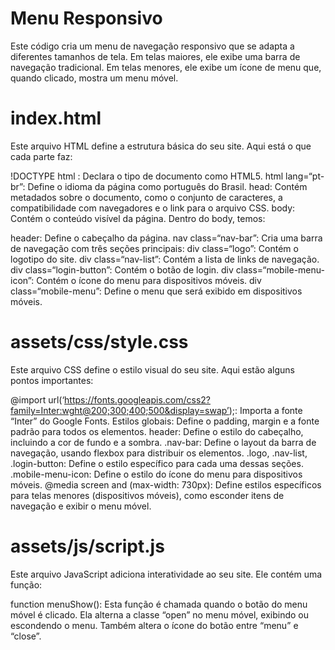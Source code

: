 # Menu Responsivo
Este código cria um menu de navegação responsivo que se adapta a diferentes tamanhos de tela. Em telas maiores, ele exibe uma barra de navegação tradicional. Em telas menores, ele exibe um ícone de menu que, quando clicado, mostra um menu móvel.

# index.html
Este arquivo HTML define a estrutura básica do seu site. Aqui está o que cada parte faz:

!DOCTYPE html : Declara o tipo de documento como HTML5.
html lang=“pt-br”: Define o idioma da página como português do Brasil.
head: Contém metadados sobre o documento, como o conjunto de caracteres, a compatibilidade com navegadores e o link para o arquivo CSS.
body: Contém o conteúdo visível da página.
Dentro do body, temos:

header: Define o cabeçalho da página.
nav class=“nav-bar”: Cria uma barra de navegação com três seções principais:
div class=“logo”: Contém o logotipo do site.
div class=“nav-list”: Contém a lista de links de navegação.
div class=“login-button”: Contém o botão de login.
div class=“mobile-menu-icon”: Contém o ícone do menu para dispositivos móveis.
div class=“mobile-menu”: Define o menu que será exibido em dispositivos móveis.
  
# assets/css/style.css
Este arquivo CSS define o estilo visual do seu site. Aqui estão alguns pontos importantes:

@import url(‘https://fonts.googleapis.com/css2?family=Inter:wght@200;300;400;500&display=swap’);: Importa a fonte “Inter” do Google Fonts.
Estilos globais: Define o padding, margin e a fonte padrão para todos os elementos.
header: Define o estilo do cabeçalho, incluindo a cor de fundo e a sombra.
.nav-bar: Define o layout da barra de navegação, usando flexbox para distribuir os elementos.
.logo, .nav-list, .login-button: Define o estilo específico para cada uma dessas seções.
.mobile-menu-icon: Define o estilo do ícone do menu para dispositivos móveis.
@media screen and (max-width: 730px): Define estilos específicos para telas menores (dispositivos móveis), como esconder itens de navegação e exibir o menu móvel.

# assets/js/script.js
Este arquivo JavaScript adiciona interatividade ao seu site. Ele contém uma função:

function menuShow(): Esta função é chamada quando o botão do menu móvel é clicado. Ela alterna a classe “open” no menu móvel, exibindo ou escondendo o menu. Também altera o ícone do botão entre “menu” e “close”.
